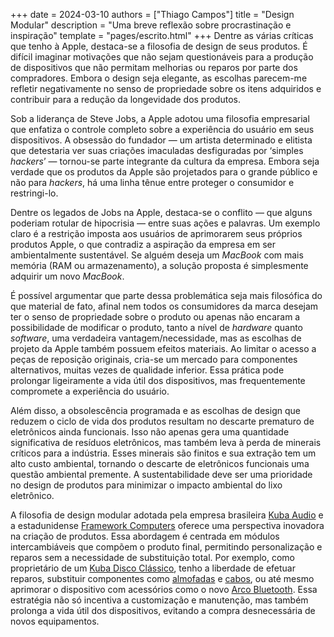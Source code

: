 +++
date = 2024-03-10
authors = ["Thiago Campos"]
title = "Design Modular"
description = "Uma breve reflexão sobre procrastinação e inspiração" 
template = "pages/escrito.html"
+++
Dentre as várias críticas que tenho à Apple, destaca-se a filosofia de design de 
seus produtos. É difícil imaginar motivações que não sejam questionáveis para a
produção de dispositivos que não permitam melhorias ou reparos por parte dos 
 compradores. Embora o design seja elegante, as escolhas parecem-me refletir 
 negativamente no senso de propriedade sobre os itens adquiridos e contribuir para
 a redução da longevidade dos produtos.

Sob a liderança de Steve Jobs, a Apple adotou uma filosofia empresarial que enfatiza
o controle completo sobre a experiência do usuário em seus dispositivos. A obsessão 
do fundador — um artista determinado e elitista que detestaria ver suas criações 
imaculadas desfiguradas por ‘simples _hackers_’ — tornou-se parte integrante da 
cultura da empresa. Embora seja verdade que os produtos da Apple são projetados 
para o grande público e não para _hackers_, há uma linha tênue entre proteger o 
consumidor e restringi-lo.

Dentre os legados de Jobs na Apple, destaca-se o conflito — que alguns poderiam 
rotular de hipocrisia — entre suas ações e palavras. Um exemplo claro é a restrição 
imposta aos usuários de aprimorarem seus próprios produtos Apple, o que contradiz 
a aspiração da empresa em ser ambientalmente sustentável. Se alguém deseja um 
_MacBook_ com mais memória (RAM ou armazenamento), a solução proposta é 
simplesmente adquirir um novo _MacBook_.

É possível argumentar que parte dessa problemática seja mais filosófica do que 
material de fato, afinal nem todos os consumidores da marca desejam ter o senso de 
propriedade sobre o produto ou apenas não encaram a possibilidade de modificar o 
produto, tanto a nível de _hardware_ quanto _software_, uma verdadeira 
vantagem/necessidade, mas as escolhas de projeto da Apple também possuem 
efeitos materiais. Ao limitar o acesso a peças de reposição originais, cria-se um 
mercado para componentes alternativos, muitas vezes de qualidade inferior. Essa 
prática pode prolongar ligeiramente a vida útil dos dispositivos, mas frequentemente 
compromete a experiência do usuário.

Além disso, a obsolescência programada e as escolhas de design que reduzem o 
ciclo de vida dos produtos resultam no descarte prematuro de eletrônicos ainda 
funcionais. Isso não apenas gera uma quantidade significativa de resíduos 
eletrônicos, mas também leva à perda de minerais críticos para a indústria. Esses 
minerais são finitos e sua extração tem um alto custo ambiental, tornando o descarte 
de eletrônicos funcionais uma questão ambiental premente. A sustentabilidade deve 
ser uma prioridade no design de produtos para minimizar o impacto ambiental do lixo 
eletrônico.

A filosofia de design modular adotada pela empresa brasileira [Kuba Audio](https://kuba.audio)
e a estadunidense [Framework Computers](https://frame.work) oferece uma perspectiva inovadora na 
criação de produtos. Essa abordagem é centrada em módulos intercambiáveis que 
compõem o produto final, permitindo personalização e reparos sem a necessidade de 
substituição total. Por exemplo, como proprietário de um [Kuba Disco Clássico](https://kuba.audio/products/disco-2-classico), 
tenho a liberdade de efetuar reparos, substituir componentes como [almofadas](https://kuba.audio/products/almofada-xl) e 
[cabos](https://kuba.audio/products/cabo-pro), ou até mesmo aprimorar o dispositivo com acessórios como o novo 
[Arco Bluetooth](https://kuba.audio/products/arco-bluetooth). Essa estratégia não só incentiva a customização e manutenção, 
mas também prolonga a vida útil dos dispositivos, evitando a compra desnecessária 
de novos equipamentos. 
